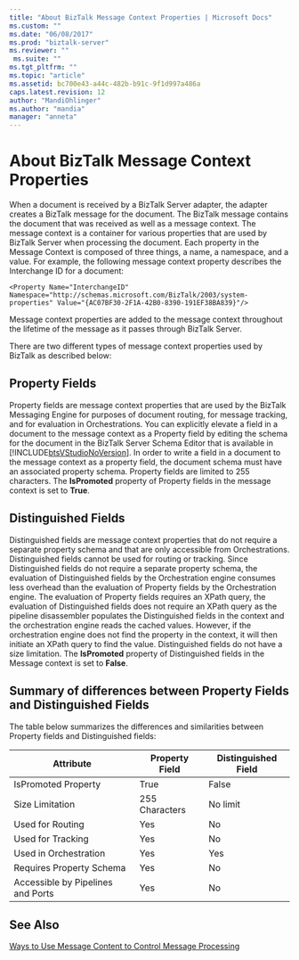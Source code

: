 ```yaml
---
title: "About BizTalk Message Context Properties | Microsoft Docs"
ms.custom: ""
ms.date: "06/08/2017"
ms.prod: "biztalk-server"
ms.reviewer: ""
 ms.suite: ""
ms.tgt_pltfrm: ""
ms.topic: "article"
ms.assetid: bc700e43-a44c-482b-b91c-9f1d997a486a
caps.latest.revision: 12
author: "MandiOhlinger"
ms.author: "mandia"
manager: "anneta"
---
```

# About BizTalk Message Context Properties
When a document is received by a BizTalk Server adapter, the adapter creates a BizTalk message for the document. The BizTalk message contains the document that was received as well as a message context. The message context is a container for various properties that are used by BizTalk Server when processing the document. Each property in the Message Context is composed of three things, a name, a namespace, and a value. For example, the following message context property describes the Interchange ID for a document:  
  
```  
<Property Name="InterchangeID" Namespace="http://schemas.microsoft.com/BizTalk/2003/system-properties" Value="{AC07BF30-2F1A-42B0-8390-191EF38BA839}"/>  
```  
  
 Message context properties are added to the message context throughout the lifetime of the message as it passes through BizTalk Server.  
  
 There are two different types of message context properties used by BizTalk as described below:  
  
## Property Fields  
 Property fields are message context properties that are used by the BizTalk Messaging Engine for purposes of document routing, for message tracking, and for evaluation in Orchestrations. You can explicitly elevate a field in a document to the message context as a Property field by editing the schema for the document in the BizTalk Server Schema Editor that is available in [!INCLUDE[btsVStudioNoVersion](../includes/btsvstudionoversion-md.md)]. In order to write a field in a document to the message context as a property field, the document schema must have an associated property schema. Property fields are limited to 255 characters. The **IsPromoted** property of Property fields in the message context is set to **True**.  
  
## Distinguished Fields  
 Distinguished fields are message context properties that do not require a separate property schema and that are only accessible from Orchestrations. Distinguished fields cannot be used for routing or tracking. Since Distinguished fields do not require a separate property schema, the evaluation of Distinguished fields by the Orchestration engine consumes less overhead than the evaluation of Property fields by the Orchestration engine. The evaluation of Property fields requires an XPath query, the evaluation of Distinguished fields does not require an XPath query as the pipeline disassembler populates the Distinguished fields in the context and the orchestration engine reads the cached values. However, if the orchestration engine does not find the property in the context, it will then initiate an XPath query to find the value. Distinguished fields do not have a size limitation. The **IsPromoted** property of Distinguished fields in the Message context is set to **False**.  
  
## Summary of differences between Property Fields and Distinguished Fields  
 The table below summarizes the differences and similarities between Property fields and Distinguished fields:  
  
|**Attribute**|**Property Field**|**Distinguished Field**|  
|-------------------|------------------------|-----------------------------|  
|IsPromoted Property|True|False|  
|Size Limitation|255 Characters|No limit|  
|Used for Routing|Yes|No|  
|Used for Tracking|Yes|No|  
|Used in Orchestration|Yes|Yes|  
|Requires Property Schema|Yes|No|  
|Accessible by Pipelines and Ports|Yes|No|  
  
## See Also  
 [Ways to Use Message Content to Control Message Processing](../core/ways-to-use-message-content-to-control-message-processing.md)